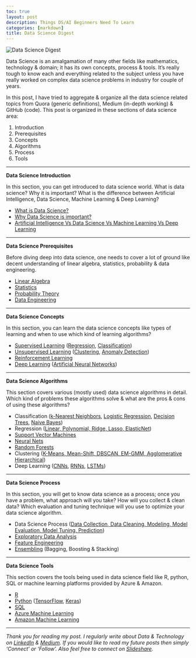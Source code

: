 ```yaml
---
toc: true
layout: post
description: Things DS/AI Beginners Need To Learn
categories: [markdown]
title: Data Science Digest
---
```


![Data Science Digest](https://cdn-images-1.medium.com/max/800/1*ycBfZE7V5LdRONQ3CToRFQ.jpeg)

Data Science is an amalgamation of many other fields like mathematics, technology & domain; it has its own concepts, process & tools. It’s really tough to know each and everything related to the subject unless you have really worked on complex data science problems in industry for couple of years.

In this post, I have tried to aggregate & organize all the data science related topics from Quora (generic definitions), Medium (in-depth working) & GitHub (code). This post is organized in these sections of data science area:

1.  Introduction
2.  Prerequisites
3.  Concepts
4.  Algorithms
5.  Process
6.  Tools

------------------------------------------------------------------------

**Data Science Introduction**

In this section, you can get introduced to data science world. What is data science? Why it is important? What is the difference between Artificial Intelligence, Data Science, Machine Learning & Deep Learning?

-   [What is Data Science?](https://www.quora.com/What-is-data-science)
-   [Why Data Science is important?](https://www.quora.com/Why-is-data-science-important)
-   [Artificial Intelligence Vs Data Science Vs Machine Learning Vs Deep Learning](https://www.quora.com/What-is-the-difference-between-Deep-Learning-Machine-learning-and-Artificial-Intelligence-Is-Deep-learning-related-to-data-science)

------------------------------------------------------------------------

**Data Science Prerequisites**

Before diving deep into data science, one needs to cover a lot of ground like decent understanding of linear algebra, statistics, probability & data engineering.

-   [Linear Algebra](https://medium.com/machine-learning-bootcamp/linear-algebra-for-ml-revisiting-high-school-4dae6ed7aa33)
-   [Statistics](https://medium.com/@SeattleDataGuy/statistics-review-for-data-scientists-and-management-df8f94760221)
-   [Probability Theory](https://towardsdatascience.com/basic-probability-theory-and-statistics-3105ab637213)
-   [Data Engineering](https://medium.freecodecamp.org/the-rise-of-the-data-engineer-91be18f1e603)

------------------------------------------------------------------------

**Data Science Concepts**

In this section, you can learn the data science concepts like types of learning and when to use which kind of learning algorithms?

-   [Supervised Learning](https://www.quora.com/What-is-supervised-learning) ([Regression](https://www.quora.com/What-is-regression), [Classification](https://www.quora.com/What-is-classification))
-   [Unsupervised Learning](https://www.quora.com/What-is-unsupervised-learning-with-example) ([Clustering](https://www.quora.com/What-is-clustering), [Anomaly Detection](https://www.quora.com/What-is-anomaly-detection))
-   [Reinforcement Learning](https://www.quora.com/What-is-reinforcement-learning)
-   [Deep Learning](https://www.quora.com/What-is-deep-learning-Why-is-this-a-growing-trend-in-machine-learning-Why-not-use-SVMs) ([Artificial Neural Networks](https://www.quora.com/What-are-artificial-neural-networks-1))

------------------------------------------------------------------------

**Data Science Algorithms**

This section covers various (mostly used) data science algorithms in detail. Which kind of problems these algorithms solve & what are the pros & cons of using these algorithms?

-   Classification ([k-Nearest Neighbors](https://medium.com/data-science-group-iitr/k-nearest-neighbors-knn-500f0d17c8f1), [Logistic Regression](https://medium.com/data-science-group-iitr/logistic-regression-simplified-9b4efe801389), [Decision Trees](https://medium.com/data-science-group-iitr/decision-trees-decoded-c70b4f7ff542), [Naive Bayes](https://medium.com/data-science-group-iitr/naive-bayes-unfolded-b2ab036b42b1))
-   Regression ([Linear, Polynomial, Ridge, Lasso, ElasticNet](https://towardsdatascience.com/5-types-of-regression-and-their-properties-c5e1fa12d55e))
-   [Support Vector Machines](https://medium.com/machine-learning-101/chapter-2-svm-support-vector-machine-theory-f0812effc72)
-   [Neural Nets](https://medium.com/machine-learning-for-humans/neural-networks-deep-learning-cdad8aeae49b)
-   [Random Forests](https://medium.com/@Synced/how-random-forest-algorithm-works-in-machine-learning-3c0fe15b6674)
-   Clustering ([K-Means, Mean-Shift, DBSCAN, EM-GMM, Agglomerative Hierarchical](https://towardsdatascience.com/the-5-clustering-algorithms-data-scientists-need-to-know-a36d136ef68))
-   Deep Learning ([CNNs](https://medium.com/technologymadeeasy/the-best-explanation-of-convolutional-neural-networks-on-the-internet-fbb8b1ad5df8), [RNNs](https://medium.com/lingvo-masino/introduction-to-recurrent-neural-network-d77a3fe2c56c), [LSTMs](https://medium.com/datathings/the-magic-of-lstm-neural-networks-6775e8b540cd))

------------------------------------------------------------------------

**Data Science Process**

In this section, you will get to know data science as a process; once you have a problem, what approach will you take? How will you collect & clean data? Which evaluation and tuning technique will you use to optimize your data science algorithm.

-   Data Science Process ([Data Collection, Data Cleaning, Modeling, Model Evaluation, Model Tuning, Prediction](https://towardsdatascience.com/the-7-steps-of-machine-learning-2877d7e5548e))
-   [Exploratory Data Analysis](https://medium.com/@InDataLabs/why-start-a-data-science-project-with-exploratory-data-analysis-f90c0efcbe49)
-   [Feature Engineering](https://medium.com/mindorks/what-is-feature-engineering-for-machine-learning-d8ba3158d97a)
-   [Ensembling](https://medium.com/weightsandbiases/an-introduction-to-model-ensembling-63effc2ca4b3) (Bagging, Boosting & Stacking)

------------------------------------------------------------------------

**Data Science Tools**

This section covers the tools being used in data science field like R, python, SQL or machine learning platforms provided by Azure & Amazon.

-   [R](https://gist.github.com/asimihsan/6937989)
-   [Python](https://github.com/Akuli/python-tutorial) ([TensorFlow](https://github.com/Hvass-Labs/TensorFlow-Tutorials), [Keras](https://github.com/tgjeon/Keras-Tutorials))
-   [SQL](https://github.com/tthibo/SQL-Tutorial)
-   [Azure Machine Learning](https://docs.microsoft.com/en-us/azure/machine-learning/studio/create-experiment)
-   [Amazon Machine Learning](https://docs.aws.amazon.com/machine-learning/latest/dg/tutorial.html)

------------------------------------------------------------------------

*Thank you for reading my post. I regularly write about Data & Technology on* [*LinkedIn*](https://www.linkedin.com/today/posts/ankitrathi) *&* [*Medium*](https://medium.com/@rathi.ankit)*. If you would like to read my future posts then simply ‘Connect’ or ‘Follow’. Also feel free to connect on* [*Slideshare*](https://www.slideshare.net/ankitrathi)*.*
